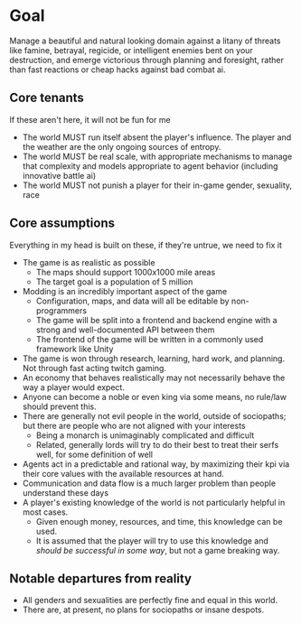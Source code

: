 # Goal

Manage a beautiful and natural looking domain against a litany of threats like famine, betrayal, regicide, or intelligent enemies bent on your destruction, and emerge victorious through planning and foresight, rather than fast reactions or cheap hacks against bad combat ai. 

## Core tenants 

If these aren't here, it will not be fun for me

* The world MUST run itself absent the player's influence. The player and the weather are the only ongoing sources of entropy. 
* The world MUST be real scale, with appropriate mechanisms to manage that complexity and models appropriate to agent behavior (including innovative battle ai)
* The world MUST not punish a player for their in-game gender, sexuality, race

## Core assumptions 

Everything in my head is built on these, if they're untrue, we need to fix it

* The game is as realistic as possible
    - The maps should support 1000x1000 mile areas
    - The target goal is a population of 5 million
* Modding is an incredibly important aspect of the game
    - Configuration, maps, and data will all be editable by non-programmers
    - The game will be split into a frontend and backend engine with a strong and well-documented API between them
    - The frontend of the game will be written in a commonly used framework like Unity
* The game is won through research, learning, hard work, and planning. Not through fast acting twitch gaming.
* An economy that behaves realistically may not necessarily behave the way a player would expect. 
* Anyone can become a noble or even king via some means, no rule/law should prevent this. 
* There are generally not evil people in the world, outside of sociopaths; but there are people who are not aligned with your interests
    - Being a monarch is unimaginably complicated and difficult
    - Related, generally lords will try to do their best to treat their serfs well, for some definition of well
* Agents act in a predictable and rational way, by maximizing their kpi via their core values with the available resources at hand. 
* Communication and data flow is a much larger problem than people understand these days
* A player's existing knowledge of the world is not particularly helpful in most cases. 
    - Given enough money, resources, and time, this knowledge can be used. 
    - It is assumed that the player will try to use this knowledge and *should be successful in some way*, but not a game breaking way. 

## Notable departures from reality

* All genders and sexualities are perfectly fine and equal in this world. 
* There are, at present, no plans for sociopaths or insane despots.
